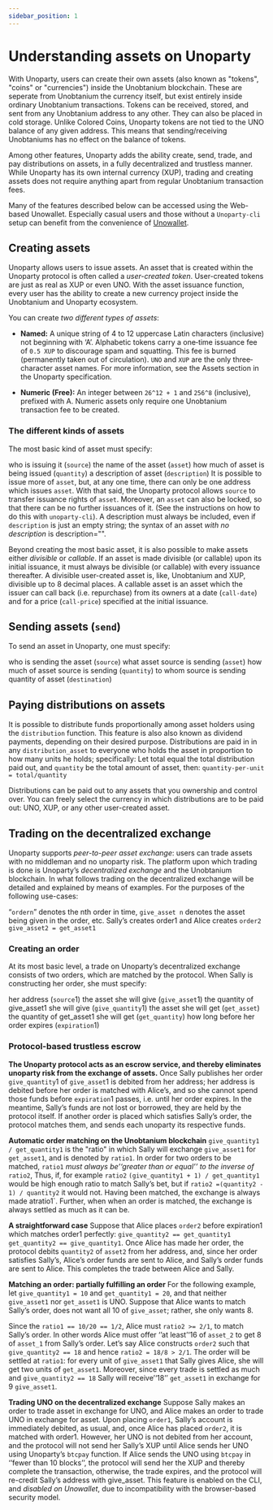 ```yaml
---
sidebar_position: 1
---
```


# Understanding assets on Unoparty
With Unoparty, users can create their own assets (also known as "tokens", "coins" or "currencies") inside the Unobtanium blockchain. These are seperate from Unobtanium the currency itself, but exist entirely inside ordinary Unobtanium transactions. Tokens can be received, stored, and sent from any Unobtanium address to any other. They can also be placed in cold storage. Unlike Colored Coins, Unoparty tokens are not tied to the UNO balance of any given address. This means that sending/receiving Unobtaniums has no effect on the balance of tokens.

Among other features, Unoparty adds the ability create, send, trade, and pay distributions on assets, in a fully decentralized and trustless manner. While Unoparty has its own internal currency (XUP), trading and creating assets does not require anything apart from regular Unobtanium transaction fees.

Many of the features described below can be accessed using the Web-based Unowallet. Especially casual users and those without a ```Unoparty-cli``` setup can benefit from the convenience of [Unowallet](https://unoparty.io).

## Creating assets
Unoparty allows users to issue assets. An asset that is created within the Unoparty protocol is often called a _user-created token_. User-created tokens are just as real as XUP or even UNO. With the asset issuance function, every user has the ability to create a new currency project inside the Unobtanium and Unoparty ecosystem.

You can create _two different types of assets_:

- **Named:** A unique string of 4 to 12 uppercase Latin characters (inclusive) not beginning with ‘A’. Alphabetic tokens carry a one‐time issuance fee of ```0.5 XUP``` to discourage spam and squatting. This fee is burned (permanently taken out of circulation). ```UNO``` and ```XUP``` are the only three‐character asset names. For more information, see the Assets section in the Unoparty specification.

- **Numeric (Free):** An integer between ```26^12 + 1``` and ```256^8``` (inclusive), prefixed with A. Numeric assets only require one Unobtanium transaction fee to be created.

### The different kinds of assets
The most basic kind of asset must specify:

who is issuing it (```source```)
the name of the asset (```asset```)
how much of asset is being issued (```quantity```)
a description of asset (```description```)
It is possible to issue more of ```asset```, but, at any one time, there can only be one address which issues ```asset```. With that said, the Unoparty protocol allows ```source``` to transfer issuance rights of ```asset```. Moreover, an ```asset``` can also be locked, so that there can be no further issuances of it. (See the instructions on how to do this with ```unoparty-cli```). A description must always be included, even if ```description``` is just an empty string; the syntax of an asset _with no description_ is description="".

Beyond creating the most basic asset, it is also possible to make assets either _divisible_ or _callable_. If an asset is made divisible (or callable) upon its initial issuance, it must always be divisible (or callable) with every issuance thereafter. A divisible user-created asset is, like, Unobtanium and XUP, divisible up to 8 decimal places. A callable asset is an asset which the issuer can call back (i.e. repurchase) from its owners at a date (```call-date```) and for a price (```call-price```) specified at the initial issuance.

## Sending assets (```send```)
To send an asset in Unoparty, one must specify:

who is sending the asset (```source```)
what asset source is sending (```asset```)
how much of asset source is sending (```quantity```)
to whom source is sending quantity of asset (```destination```)

## Paying distributions on assets
It is possible to distribute funds proportionally among asset holders using the ```distribution``` function. This feature is also also known as dividend payments, depending on their desired purpose. Distributions are paid in in any ```distribution_asset``` to everyone who holds the asset in proportion to how many units he holds; specifically: Let total equal the total distribution paid out, and ```quantity``` be the total amount of asset, then: ```quantity-per-unit = total/quantity```

Distributions can be paid out to any assets that you ownership and control over. You can freely select the currency in which distributions are to be paid out: UNO, XUP, or any other user-created asset.

## Trading on the decentralized exchange
Unoparty supports _peer-to-peer asset exchange_: users can trade assets with no middleman and no unoparty risk. The platform upon which trading is done is Unoparty’s _decentralized exchange_ and the Unobtanium blockchain. In what follows trading on the decentralized exchange will be detailed and explained by means of examples. For the purposes of the following use-cases:

“```ordern```” denotes the nth order in time, ```give_asset n``` denotes the asset being given in the order, etc.
Sally’s creates order1 and Alice creates ```order2```
```give_asset2 = get_asset1```

### Creating an order
At its most basic level, a trade on Unoparty’s decentralized exchange consists of two orders, which are matched by the protocol. When Sally is constructing her order, she must specify:

her address (```source```1)
the asset she will give (```give_asset```1)
the quantity of give_asset1 she will give (```give_quantity```1)
the asset she will get (```get_asset```)
the quantity of get_asset1 she will get (```get_quantity```)
how long before her order expires (```expiration```1)

### Protocol-based trustless escrow
**The Unoparty protocol acts as an escrow service, and thereby eliminates unoparty risk from the exchange of assets.** Once Sally publishes her order ```give_quantity```1 of ```give_asset```1 is debited from her address; her address is debited before her order is matched with Alice’s, and so she cannot spend those funds before ```expiration```1 passes, i.e. until her order expires. In the meantime, Sally’s funds are not lost or borrowed, they are held by the protocol itself. If another order is placed which satisfies Sally’s order, the protocol matches them, and sends each unoparty its respective funds.

**Automatic order matching on the Unobtanium blockchain**
```give_quantity1 / get_quantity1``` is the "ratio" in which Sally will exchange ```give_asset1``` for ```get_asset1```, and is denoted by ```ratio1```. In order for two orders to be matched, ```ratio1``` _must always be’‘greater than or equal’’ to the inverse of_ ```ratio2```, Thus, if, for example ```ratio2``` ```(give_quantity1 + 1) / get_quantity1``` would be high enough ratio to match Sally’s bet, but if ```ratio2 =(quantity2 - 1) / quantity2``` it would not. Having been matched, the exchange is always made atratio1`. Further, when when an order is matched, the exchange is always settled as much as it can be.

**A straightforward case**
Suppose that Alice places ```order2``` before expiration1 which matches order1 perfectly: ```give_quantity2 == get_quantity1``` ```get_quantity2 == give_quantity1```. Once Alice has made her order, the protocol debits ```quantity2``` of ```asset2``` from her address, and, since her order satisfies Sally’s, Alice’s order funds are sent to Alice, and Sally’s order funds are sent to Alice. This completes the trade between Alice and Sally.

**Matching an order: partially fulfilling an order**
For the following example, let ```give_quantity1 = 10``` and ```get_quantity1 = 20```, and that neither ```give_asset1``` nor ```get_asset1``` is UNO. Suppose that Alice wants to match Sally’s order, does not want all 10 of ```give_asset```; rather, she only wants 8.

Since the ```ratio1 == 10/20 == 1/2```, Alice must ```ratio2 >= 2/1```, to match Sally’s order. In other words Alice must offer ‘’at least’‘16 of ```asset_2``` to get 8 of ```asset_1``` from Sally’s order. Let’s say Alice constructs ```order2``` such that ```give_quantity2 == 18``` and hence ```ratio2 = 18/8 > 2/1```. The order will be settled at ```ratio1```: for every unit of ```give_asset1``` that Sally gives Alice, she will get two units of ```get_asset1```. Moreover, since every trade is settled as much and ```give_quantity2 == 18``` Sally will receive’‘18’’ ```get_asset1``` in exchange for 9 ```give_asset1```.

**Trading UNO on the decentralized exchange**
Suppose Sally makes an order to trade asset in exchange for UNO, and Alice makes an order to trade UNO in exchange for asset. Upon placing ```order1```, Sally’s account is immediately debited, as usual, and, once Alice has placed ```order2```, it is matched with order1. However, her UNO is not debited from her account, and the protocol will not send her Sally’s XUP until Alice sends her UNO using Unoparty’s ```btcpay``` function. If Alice sends the UNO using ```btcpay``` in ‘’fewer than 10 blocks’’, the protocol will send her the XUP and thereby complete the transaction, otherwise, the trade expires, and the protocol will re-credit Sally’s address with give_asset. This feature is enabled on the CLI, and _disabled on Unowallet_, due to incompatibility with the browser-based security model.
